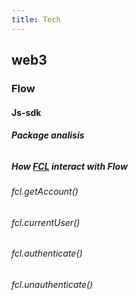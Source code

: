 ```yaml
---
title: Tech
---
```


## web3
### Flow
#### Js-sdk
##### Package analisis
######
##### How [FCL](https://github.com/onflow/flow-js-sdk) interact with Flow
###### fcl.getAccount()
###### fcl.currentUser()
###### fcl.authenticate()
###### fcl.unauthenticate()
######
